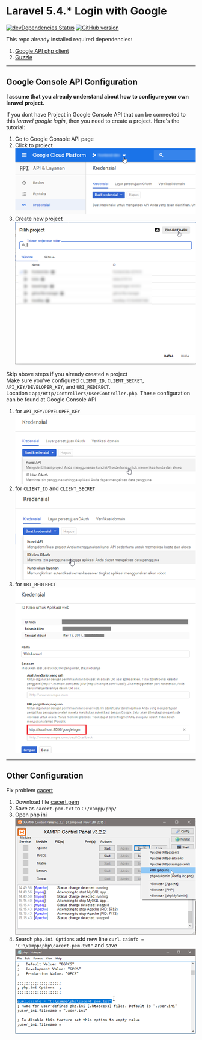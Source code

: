 # Laravel 5.4.* Login with Google
[![devDependencies Status](https://david-dm.org/dhanyn10/laravel-google-login/dev-status.svg)](https://david-dm.org/dhanyn10/laravel-google-login?type=dev)
[![GitHub version](https://badge.fury.io/gh/dhanyn10%2Flaravel-google-login.svg)](https://badge.fury.io/gh/dhanyn10%2Flaravel-google-login)
  
This repo already installed required dependencies:
1. [Google API php client](https://github.com/google/google-api-php-client)  
2. [Guzzle](https://github.com/guzzle/guzzle)  
--------------------------------------------------
## Google Console API Configuration
__I assume that you already understand about how to configure your own laravel project.__  
  
If you dont have Project in Google Console API that can be connected to this *laravel google login*, then you need to create a project. Here's the tutorial:  
1. Go to Google Console API page
2. Click to project
![project](check-project.png)
3. Create new project
![crete new project](create-new-project.png)

Skip above steps if you already created a project  
Make sure you've configured ```CLIENT_ID```, ```CLIENT_SECRET```, ```API_KEY/DEVELOPER_KEY```,
and ```URI_REDIRECT```.  
Location : ```app/Http/Controllers/UserController.php```.
These configuration can be found at Google Console API
1. for ```API_KEY/DEVELOPER_KEY```  
![DEVELOPER_KEY](https://raw.githubusercontent.com/dhanyn10/laravel-google-login/master/api-key.png)  
2. for ```CLIENT_ID``` and ```CLIENT_SECRET```  
![Oauth](https://raw.githubusercontent.com/dhanyn10/laravel-google-login/master/client-oauth.png)  
3. for ```URI_REDIRECT```  
![Oauth](https://raw.githubusercontent.com/dhanyn10/laravel-google-login/master/uri-redirect.png)  
--------------------------------------------------
## Other Configuration  
Fix problem [cacert](http://stackoverflow.com/questions/30240840/laravel-5-socialite-curl-error-77-error-setting-certificate-verify-locations)  
1. Download file [cacert.pem](https://curl.haxx.se/ca/cacert.pem)  
2. Save as ```cacert.pem.txt``` to ```C:/xampp/php/```  
3. Open php ini  
![Oauth](https://raw.githubusercontent.com/dhanyn10/laravel-google-login/master/open-php-ini.png)  
4. Search ```php.ini Options```  add new line ```curl.cainfo = "C:\xampp\php\cacert.pem.txt"``` and save  
![Oauth](https://raw.githubusercontent.com/dhanyn10/laravel-google-login/master/php-ini-cacert.png)
